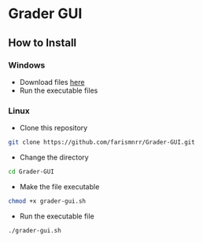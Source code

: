 # Grader GUI

## How to Install
### Windows
- Download files [here](https://storage.googleapis.com/farismnrr-gclouds.appspot.com/grader-gui.exe)
- Run the executable files
### Linux
- Clone this repository
```bash
git clone https://github.com/farismnrr/Grader-GUI.git
```
- Change the directory
```bash
cd Grader-GUI
```
- Make the file executable
```bash
chmod +x grader-gui.sh
```
- Run the executable file
```bash
./grader-gui.sh
```